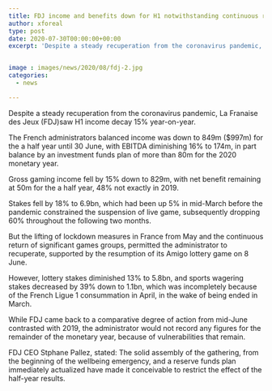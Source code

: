 ```yaml
---
title: FDJ income and benefits down for H1 notwithstanding continuous recuperation from pandemic
author: xforeal 
type: post
date: 2020-07-30T00:00:00+00:00
excerpt: 'Despite a steady recuperation from the coronavirus pandemic, La Franaise des Jeux (FDJ)saw H1 income decay 15&amp;percnt; year-on-year '


image : images/news/2020/08/fdj-2.jpg
categories:
  - news

---
```

Despite a steady recuperation from the coronavirus pandemic, La Franaise des Jeux (FDJ)saw H1 income decay 15&percnt; year-on-year. 

The French administrators balanced income was down to 849m ($997m) for the a half year until 30 June, with EBITDA diminishing 16&percnt; to 174m, in part balance by an investment funds plan of more than 80m for the 2020 monetary year. 

Gross gaming income fell by 15&percnt; down to 829m, with net benefit remaining at 50m for the a half year, 48&percnt; not exactly in 2019. 

Stakes fell by 18&percnt; to 6.9bn, which had been up 5&percnt; in mid-March before the pandemic constrained the suspension of live game, subsequently dropping 60&percnt; throughout the following two months. 

But the lifting of lockdown measures in France from May and the continuous return of significant games groups, permitted the administrator to recuperate, supported by the resumption of its Amigo lottery game on 8 June. 

However, lottery stakes diminished 13&percnt; to 5.8bn, and sports wagering stakes decreased by 39&percnt; down to 1.1bn, which was incompletely because of the French Ligue 1 consummation in April, in the wake of being ended in March. 

While FDJ came back to a comparative degree of action from mid-June contrasted with 2019, the administrator would not record any figures for the remainder of the monetary year, because of vulnerabilities that remain. 

FDJ CEO Stphane Pallez, stated: The solid assembly of the gathering, from the beginning of the wellbeing emergency, and a reserve funds plan immediately actualized have made it conceivable to restrict the effect of the half-year results.